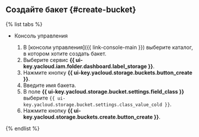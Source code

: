 ## Создайте бакет {#create-bucket}

{% list tabs %}

- Консоль управления

  1. В [консоли управления]({{ link-console-main }}) выберите каталог, в котором хотите создать бакет.
  1. Выберите сервис **{{ ui-key.yacloud.iam.folder.dashboard.label_storage }}**.
  1. Нажмите кнопку **{{ ui-key.yacloud.storage.buckets.button_create }}**.
  1. Введите имя бакета.
  1. В поле **{{ ui-key.yacloud.storage.bucket.settings.field_class }}** выберите `{{ ui-key.yacloud.storage.bucket.settings.class_value_cold }}`.
  1. Нажмите кнопку **{{ ui-key.yacloud.storage.buckets.create.button_create }}**.
  
{% endlist %}
